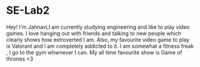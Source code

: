 # SE-Lab2
Hey! I'm Jahnavi,I am currently studying engineering and like to play video games.
I love hanging out with friends and talking to new people which clearly shows how extroverted I am.
Also, my favourite video game to play is Valorant and I am completely addicted to it.
I am somewhat a fitness freak , I go to the gym whwnever I can.
My all time favourite show is Game of thrones <3
